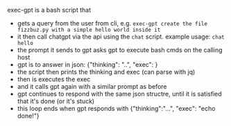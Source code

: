 exec-gpt is a bash script that

- gets a query from the user from cli, e.g. `exec-gpt create the file fizzbuz.py with a simple hello world inside it`
- it then call chatgpt via the api using the `chat` script. example usage: `chat hello`
- the prompt it sends to gpt asks gpt to execute bash cmds on the calling host
- gpt is to answer in json: {"thinking": "..", "exec": <the bash cmd to execute>}
- the script then prints the thinking and exec (can parse with jq)
- then is executes the exec
- and it calls gpt again with a similar prompt as before
- gpt continues to respond with the same json structre, until it is satisfied that it's done (or it's stuck)
- this loop ends when gpt responds with {"thinking":"...", "exec": "echo done!"}
